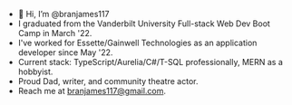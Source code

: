- 👋 Hi, I’m @branjames117
- I graduated from the Vanderbilt University Full-stack Web Dev Boot Camp in March '22.
- I've worked for Essette/Gainwell Technologies as an application developer since May '22.
- Current stack: TypeScript/Aurelia/C#/T-SQL professionally, MERN as a hobbyist.
- Proud Dad, writer, and community theatre actor.
- Reach me at branjames117@gmail.com.
